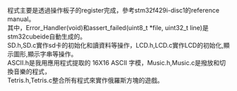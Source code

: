 程式主要是透過操作板子的register完成，參考stm32f429i-disc1的reference manual。  
其中，Error_Handler(void)和assert_failed(uint8_t *file, uint32_t line)是stm32cubeide自動生成的。  
SD.h,SD.c實作sd卡的初始化和讀資料等操作，LCD.h,LCD.c實作LCD的初始化,顯示圖形,顯示字串等操作。   
ASCII.h是我用應用程式提取的 16X16 ASCII 字模，Music.h,Music.c是撥放和切換音樂的程式，  
Tetris.h,Tetris.c整合所有程式來實作俄羅斯方塊的遊戲。  

